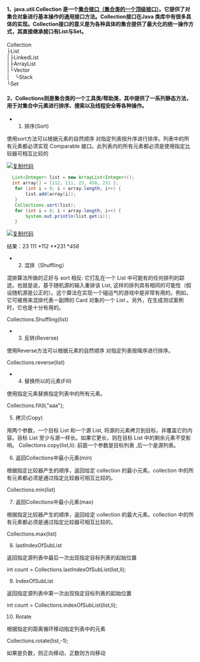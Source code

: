 #### 1、java.util.Collection 是一个<u>集合接口（集合类的一个顶级接口）</u>。它提供了对集合对象进行基本操作的通用接口方法。Collection接口在Java 类库中有很多具体的实现。Collection接口的意义是为各种具体的集合提供了最大化的统一操作方式，其直接继承接口有List与Set。

Collection   
├List   
│├LinkedList   
│├ArrayList   
│└Vector   
│　└Stack   
└Set

#### 2、Collections则是集合类的一个工具类/帮助类，其中提供了一系列静态方法，用于对集合中元素进行排序、搜索以及线程安全等各种操作。

* 1) 排序(Sort)

使用sort方法可以根据元素的自然顺序 对指定列表按升序进行排序。列表中的所有元素都必须实现 Comparable 接口。此列表内的所有元素都必须是使用指定比较器可相互比较的

[![复制代码](https://common.cnblogs.com/images/copycode.gif)](javascript:void(0);)

```java
  List<Integer> list = new ArrayList<Integer>();
  int array[] = {112, 111, 23, 456, 231 };
   for (int i = 0; i < array.length; i++) {
       list.add(array[i]);
   }
   Collections.sort(list);
   for (int i = 0; i < array.length; i++) {
       System.out.println(list.get(i));
   }
```

[![复制代码](https://common.cnblogs.com/images/copycode.gif)](javascript:void(0);)

结果：23  111  *112  **231  **456*

* 2) 混排（Shuffling）

混排算法所做的正好与 sort 相反: 它打乱在一个 List 中可能有的任何排列的踪迹。也就是说，基于随机源的输入重排该 List, 这样的排列具有相同的可能性（假设随机源是公正的）。这个算法在实现一个碰运气的游戏中是非常有用的。例如，它可被用来混排代表一副牌的 Card 对象的一个 List 。另外，在生成测试案例时，它也是十分有用的。

Collections.Shuffling(list)

* 3) 反转(Reverse)

使用Reverse方法可以根据元素的自然顺序 对指定列表按降序进行排序。

Collections.reverse(list)

* 4) 替换所以的元素(Fill)

使用指定元素替换指定列表中的所有元素。

Collections.fill(li,"aaa");

5) 拷贝(Copy)

用两个参数，一个目标 List 和一个源 List, 将源的元素拷贝到目标，并覆盖它的内容。目标 List 至少与源一样长。如果它更长，则在目标 List 中的剩余元素不受影响。
Collections.copy(list,li): 前面一个参数是目标列表 ,后一个是源列表。

6) 返回Collections中最小元素(min)

根据指定比较器产生的顺序，返回给定 collection 的最小元素。collection 中的所有元素都必须是通过指定比较器可相互比较的。

Collections.min(list)

7) 返回Collections中最小元素(max)

根据指定比较器产生的顺序，返回给定 collection 的最大元素。collection 中的所有元素都必须是通过指定比较器可相互比较的。

Collections.max(list)

8) lastIndexOfSubList

返回指定源列表中最后一次出现指定目标列表的起始位置

int count = Collections.lastIndexOfSubList(list,li);

9) IndexOfSubList

返回指定源列表中第一次出现指定目标列表的起始位置

int count = Collections.indexOfSubList(list,li);

10) Rotate

根据指定的距离循环移动指定列表中的元素

Collections.rotate(list,-1);

如果是负数，则正向移动，正数则方向移动






